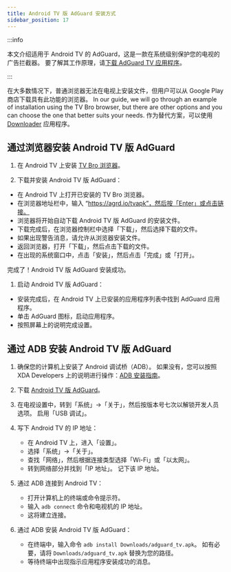 ```yaml
---
title: Android TV 版 AdGuard 安装方式
sidebar_position: 17
---
```


:::info

本文介绍适用于 Android TV 的 AdGuard，这是一款在系统级别保护您的电视的广告拦截器。 要了解其工作原理，请[下载 AdGuard TV 应用程序](https://agrd.io/tvapk)。

:::

在大多数情况下，普通浏览器无法在电视上安装文件，但用户可以从 Google Play 商店下载具有此功能的浏览器。 In our guide, we will go through an example of installation using the TV Bro browser, but there are other options and you can choose the one that better suits your needs. 作为替代方案，可以使用 [Downloader](https://play.google.com/store/apps/details?id=com.esaba.downloader) 应用程序。

## 通过浏览器安装 Android TV 版 AdGuard

1. 在 Android TV 上安装 [TV Bro 浏览器](https://play.google.com/store/apps/details?id=com.phlox.tvwebbrowser)。

2. 下载并安装 Android TV 版 AdGuard：

- 在 Android TV 上打开已安装的 TV Bro 浏览器。
- 在浏览器地址栏中，输入 “https://agrd.io/tvapk”，然后按「Enter」或点击链接。
- 浏览器将开始自动下载 Android TV 版 AdGuard 的安装文件。
- 下载完成后，在浏览器控制栏中选择「下载」，然后选择下载的文件。
- 如果出现警告消息，请允许从浏览器安装文件。
- 返回浏览器，打开「下载」，然后点击下载的文件。
- 在出现的系统窗口中，点击「安装」，然后点击「完成」或「打开」。

完成了！Android TV 版 AdGuard 安装成功。

1. 启动 Android TV 版 AdGuard：

- 安装完成后，在 Android TV 上已安装的应用程序列表中找到 AdGuard 应用程序。
- 单击 AdGuard 图标，启动应用程序。
- 按照屏幕上的说明完成设置。

## 通过 ADB 安装 Android TV 版 AdGuard

1. 确保您的计算机上安装了 Android 调试桥（ADB）。 如果没有，您可以按照 XDA Developers 上的说明进行操作：[ADB 安装指南](https://www.xda-developers.com/install-adb-windows-macos-linux)。

2. 下载 [Android TV 版 AdGuard](https://agrd.io/tvapk)。

3. 在电视设置中，转到「系统」→「关于」，然后按版本号七次以解锁开发人员选项。 启用「USB 调试」。

4. 写下 Android TV 的 IP 地址：

   - 在 Android TV 上，进入「设置」。
   - 选择「系统」→「关于」。
   - 查找「网络」，然后根据连接类型选择「Wi-Fi」或「以太网」。
   - 转到网络部分并找到「IP 地址」。 记下该 IP 地址。

5. 通过 ADB 连接到 Android TV：

   - 打开计算机上的终端或命令提示符。
   - 输入 `adb connect` 命令和电视机的 IP 地址。
   - 这将建立连接。

6. 通过 ADB 安装 Android TV 版 AdGuard：

   - 在终端中，输入命令 `adb install Downloads/adguard_tv.apk`。 如有必要，请将 `Downloads/adguard_tv.apk` 替换为您的路径。
   - 等待终端中出现指示应用程序安装成功的消息。
